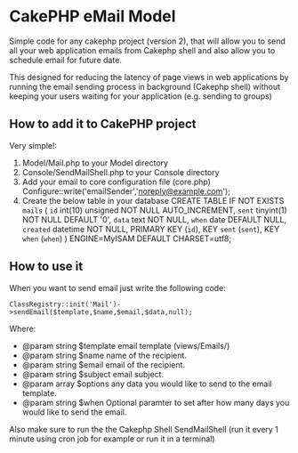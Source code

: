CakePHP eMail Model
============================================================

Simple code for any cakephp project (version 2), that will allow you to send all your web application emails from Cakephp shell and also allow you to schedule email for future date.

This designed for reducing the latency of page views in web applications by running the email sending process in background (Cakephp shell) without keeping your users waiting for your application (e.g. sending to groups)

How to add it to CakePHP project
-------------------------------------------------------

Very simple!:

1. Model/Mail.php to your Model directory
2. Console/SendMailShell.php to your Console directory
3. Add your email to core configuration file (core.php)  Configure::write('emailSender','noreply@example.com');
4. Create the below table in your database
	CREATE TABLE IF NOT EXISTS `mails` (
		  `id` int(10) unsigned NOT NULL AUTO_INCREMENT,
		  `sent` tinyint(1) NOT NULL DEFAULT '0',
		  `data` text NOT NULL,
		  `when` date DEFAULT NULL,
		  `created` datetime NOT NULL,
		  PRIMARY KEY (`id`),
		  KEY `sent` (`sent`),
	  	KEY `when` (`when`)
	  ) ENGINE=MyISAM  DEFAULT CHARSET=utf8;

How to use it
-------------------------------------------------------

When you want to send email just write the following code:

	ClassRegistry::init('Mail')->sendEmail($template,$name,$email,$data,null);

Where:

 * @param string $template email template (views/Emails/)
 * @param string $name name of the recipient.
 * @param string $email email of the recipient.
 * @param string $subject email subject.
 * @param array $options any data you would like to send to the email template.
 * @param string $when Optional paramter to set after how many days you would like to send the email.
 
 Also make sure to run the the Cakephp Shell SendMailShell (run it every 1 minute using cron job for example or run it in a terminal)
